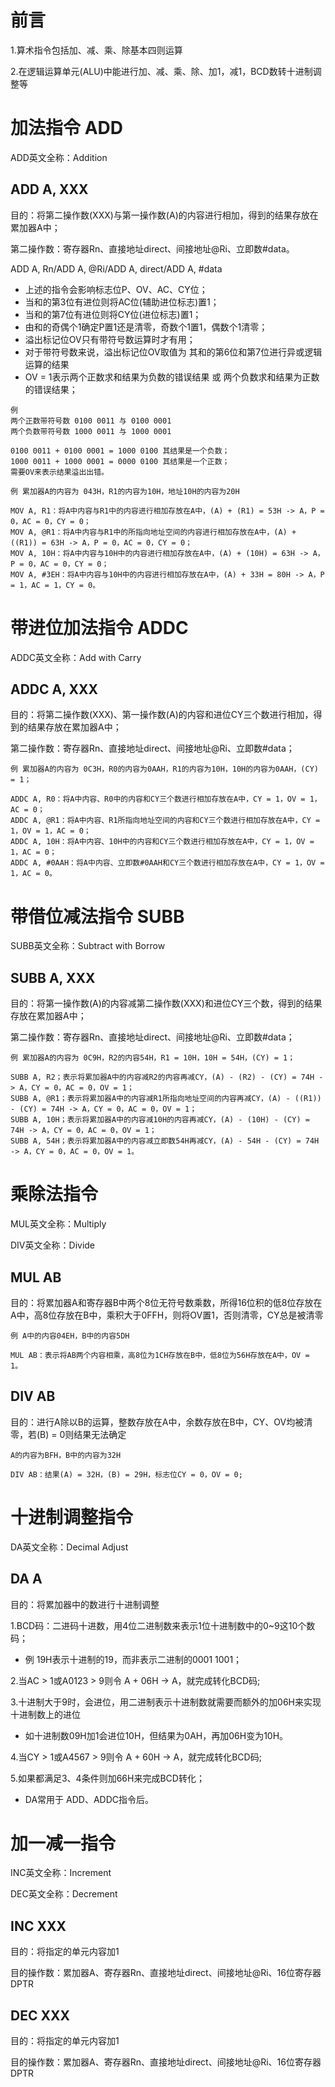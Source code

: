 # 前言
1.算术指令包括加、减、乘、除基本四则运算

2.在逻辑运算单元(ALU)中能进行加、减、乘、除、加1，减1，BCD数转十进制调整等
# 加法指令 ADD
ADD英文全称：Addition
## ADD A, XXX
目的：将第二操作数(XXX)与第一操作数(A)的内容进行相加，得到的结果存放在累加器A中；

第二操作数：寄存器Rn、直接地址direct、间接地址@Ri、立即数#data。

ADD A, Rn/ADD A, @Ri/ADD A, direct/ADD A, #data

- 上述的指令会影响标志位P、OV、AC、CY位；
- 当和的第3位有进位则将AC位(辅助进位标志)置1；
- 当和的第7位有进位则将CY位(进位标志)置1；
- 由和的奇偶个1确定P置1还是清零，奇数个1置1，偶数个1清零；
- 溢出标记位OV只有带符号数运算时才有用；
- 对于带符号数来说，溢出标记位OV取值为 其和的第6位和第7位进行异或逻辑运算的结果
- OV = 1表示两个正数求和结果为负数的错误结果 或 两个负数求和结果为正数的错误结果；

```
例
两个正数带符号数 0100 0011 与 0100 0001
两个负数带符号数 1000 0011 与 1000 0001

0100 0011 + 0100 0001 = 1000 0100 其结果是一个负数；
1000 0011 + 1000 0001 = 0000 0100 其结果是一个正数；
需要OV来表示结果溢出出错。
```
```
例 累加器A的内容为 043H，R1的内容为10H，地址10H的内容为20H

MOV A, R1：将A中内容与R1中的内容进行相加存放在A中，(A) + (R1) = 53H -> A，P = 0，AC = 0，CY = 0；
MOV A, @R1：将A中内容与R1中的所指向地址空间的内容进行相加存放在A中，(A) + ((R1)) = 63H -> A，P = 0，AC = 0，CY = 0；
MOV A, 10H：将A中内容与10H中的内容进行相加存放在A中，(A) + (10H) = 63H -> A，P = 0，AC = 0，CY = 0；
MOV A, #3EH：将A中内容与10H中的内容进行相加存放在A中，(A) + 33H = 80H -> A，P = 1，AC = 1，CY = 0。
```

# 带进位加法指令 ADDC
ADDC英文全称：Add with Carry

## ADDC A, XXX
目的：将第二操作数(XXX)、第一操作数(A)的内容和进位CY三个数进行相加，得到的结果存放在累加器A中；

第二操作数：寄存器Rn、直接地址direct、间接地址@Ri、立即数#data；
```
例 累加器A的内容为 0C3H，R0的内容为0AAH，R1的内容为10H，10H的内容为0AAH，(CY) = 1；

ADDC A, R0：将A中内容、R0中的内容和CY三个数进行相加存放在A中，CY = 1，OV = 1，AC = 0；
ADDC A, @R1：将A中内容、R1所指向地址空间的内容和CY三个数进行相加存放在A中，CY = 1，OV = 1，AC = 0；
ADDC A, 10H：将A中内容、10H中的内容和CY三个数进行相加存放在A中，CY = 1，OV = 1，AC = 0；
ADDC A, #0AAH：将A中内容、立即数#0AAH和CY三个数进行相加存放在A中，CY = 1，OV = 1，AC = 0。
```
# 带借位减法指令 SUBB
SUBB英文全称：Subtract with Borrow
## SUBB A, XXX
目的：将第一操作数(A)的内容减第二操作数(XXX)和进位CY三个数，得到的结果存放在累加器A中；

第二操作数：寄存器Rn、直接地址direct、间接地址@Ri、立即数#data；
```
例 累加器A的内容为 0C9H，R2的内容54H，R1 = 10H，10H = 54H，(CY) = 1；

SUBB A, R2；表示将累加器A中的内容减R2的内容再减CY，(A) - (R2) - (CY) = 74H -> A，CY = 0，AC = 0，OV = 1；
SUBB A, @R1；表示将累加器A中的内容减R1所指向地址空间的内容再减CY，(A) - ((R1)) - (CY) = 74H -> A，CY = 0，AC = 0，OV = 1；
SUBB A, 10H；表示将累加器A中的内容减10H的内容再减CY，(A) - (10H) - (CY) = 74H -> A，CY = 0，AC = 0，OV = 1；
SUBB A, 54H；表示将累加器A中的内容减立即数54H再减CY，(A) - 54H - (CY) = 74H -> A，CY = 0，AC = 0，OV = 1。
```
# 乘除法指令
MUL英文全称：Multiply

DIV英文全称：Divide
## MUL AB
目的：将累加器A和寄存器B中两个8位无符号数乘数，所得16位积的低8位存放在A中，高8位存放在B中，乘积大于0FFH，则将OV置1，否则清零，CY总是被清零
```
例 A中的内容04EH，B中的内容5DH

MUL AB：表示将AB两个内容相乘，高8位为1CH存放在B中，低8位为56H存放在A中，OV = 1。
```
## DIV AB
目的：进行A除以B的运算，整数存放在A中，余数存放在B中，CY、OV均被清零，若(B) = 0则结果无法确定
```
A的内容为BFH，B中的内容为32H

DIV AB：结果(A) = 32H，(B) = 29H，标志位CY = 0，OV = 0;
```
# 十进制调整指令
DA英文全称：Decimal Adjust
## DA A
目的：将累加器中的数进行十进制调整

1.BCD码：二进码十进数，用4位二进制数来表示1位十进制数中的0~9这10个数码；

- 例 19H表示十进制的19，而非表示二进制的0001 1001；

2.当AC > 1或A0123 > 9则令 A + 06H -> A，就完成转化BCD码;

3.十进制大于9时，会进位，用二进制表示十进制数就需要而额外的加06H来实现十进制数上的进位

- 如十进制数09H加1会进位10H，但结果为0AH，再加06H变为10H。

4.当CY > 1或A4567 > 9则令 A + 60H -> A，就完成转化BCD码;

5.如果都满足3、4条件则加66H来完成BCD转化；

- DA常用于 ADD、ADDC指令后。

# 加一减一指令
INC英文全称：Increment

DEC英文全称：Decrement
## INC XXX
目的：将指定的单元内容加1

目的操作数：累加器A、寄存器Rn、直接地址direct、间接地址@Ri、16位寄存器DPTR

## DEC XXX
目的：将指定的单元内容加1

目的操作数：累加器A、寄存器Rn、直接地址direct、间接地址@Ri、16位寄存器DPTR
